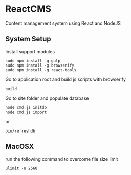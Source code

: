 ReactCMS
========
Content management system using React and NodeJS

System Setup
------------

Install support modules
```
sudo npm install -g gulp
sudo npm install -g browserify
sudo npm install -g react-tools
```

Go to application root and build js scripts with browserify

```
build
```


Go to site folder and populate database

```
node cmd.js initdb
node cmd.js import
```
or
```
bin/refreshdb
```


MacOSX
------

run the following command to overcome file size limit
```
ulimit -n 2560
```
